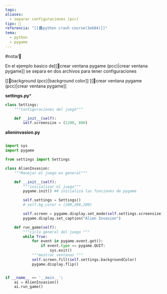 ```yaml
---
tags: 
aliases:
  - separar configuraciones (pcc)
tipo: 📑
referencia: "[[🏛️python crash course(3e684)]]"
tema:
  - python
  - pygame
---
```


#nota/📑

En el ejemplo basico  de[[📑crear ventana pygame (pcc)|crear ventana pygame]]  se  separa en dos archivos para tener configuraciones 

[[📑background (pcc)|background color]]
[[📑crear ventana pygame (pcc)|crear ventana pygame]]

**settings.py***
```python
class Settings:
    """Configuraciones del juego"""

    def __init__(self):
        self.screensize = (1200, 800)
```
**alieninvasion.py**
```python

import sys
import pygame 

from settings import Settings

class AlienInvasion:
    """Manejar el juego en general"""

    def __init__(self):
        """inicializar el juego"""
        pygame.init() ## inicializa las funciones de pygame

        self.settings = Settings()
        # self.bg_color = (200,200,200)

        self.screen = pygame.display.set_mode(self.settings.screensize)
        pygame.display.set_caption("Alien Invasion") 

    def run_game(self):
        """ciclo general del juego """
        while True:
            for event in pygame.event.get():
                if event.type == pygame.QUIT:
                    sys.exit()
            """mostrar ventanas """
            self.screen.fill(self.settings.backgroundColor)
            pygame.display.flip()


if __name__ == '__main__':
    ai = AlienInvasion()
    ai.run_game()
```





